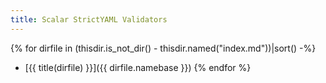 ```yaml
---
title: Scalar StrictYAML Validators
---
```


{% for dirfile in (thisdir.is_not_dir() - thisdir.named("index.md"))|sort() -%}
- [{{ title(dirfile) }}]({{ dirfile.namebase }})
{% endfor %}
